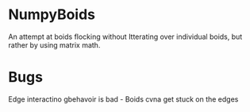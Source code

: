 # NumpyBoids
An attempt at boids flocking without Itterating over individual boids, but rather by using matrix math.

# Bugs
Edge interactino gbehavoir is bad - Boids cvna get stuck on the edges
